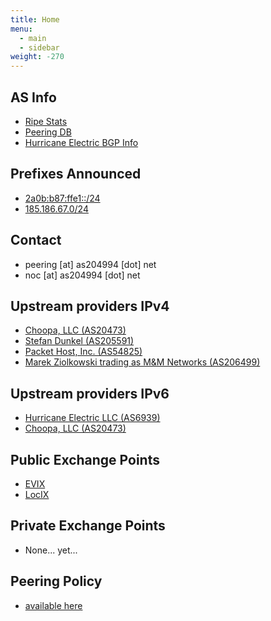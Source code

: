 ```yaml
---
title: Home
menu:
  - main
  - sidebar
weight: -270
---
```


## AS Info
* [Ripe Stats](https://stat.ripe.net/AS204994#tabId=at-a-glance)
* [Peering DB](https://www.peeringdb.com/net/15369)
* [Hurricane Electric BGP Info](https://bgp.he.net/as204994)


## Prefixes Announced
* [2a0b:b87:ffe1::/24](https://bgp.he.net/net/2a0b:b87:ffe1::/48)
* [185.186.67.0/24](https://bgp.he.net/net/185.186.67.0/24)

## Contact
* peering [at] as204994 [dot] net
* noc [at] as204994 [dot] net

## Upstream providers IPv4
* [Choopa, LLC (AS20473)](https://bgp.he.net/AS20473)
* [Stefan Dunkel (AS205591)](https://bgp.he.net/AS205591)
* [Packet Host, Inc. (AS54825)](https://bgp.he.net/AS54825)
* [Marek Ziolkowski trading as M&M Networks (AS206499)](https://bgp.he.net/AS206499)

## Upstream providers IPv6

* [Hurricane Electric LLC (AS6939)](https://bgp.he.net/AS6939)
* [Choopa, LLC (AS20473)](https://bgp.he.net/AS20473)

## Public Exchange Points

* [EVIX](https://www.evix.org)
* [LocIX](https://locix.online)

## Private Exchange Points
* None... yet...

## Peering Policy
* [available here](/peering)